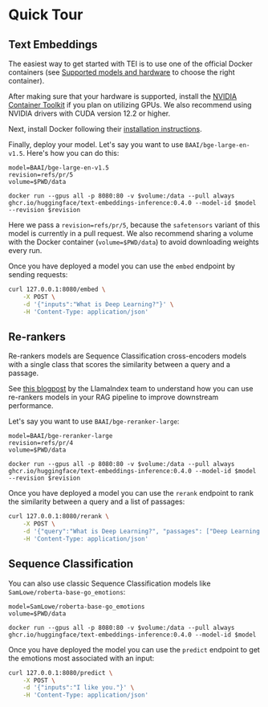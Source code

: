 <!--Copyright 2023 The HuggingFace Team. All rights reserved.

Licensed under the Apache License, Version 2.0 (the "License"); you may not use this file except in compliance with
the License. You may obtain a copy of the License at

http://www.apache.org/licenses/LICENSE-2.0

Unless required by applicable law or agreed to in writing, software distributed under the License is distributed on
an "AS IS" BASIS, WITHOUT WARRANTIES OR CONDITIONS OF ANY KIND, either express or implied. See the License for the
specific language governing permissions and limitations under the License.

⚠️ Note that this file is in Markdown but contain specific syntax for our doc-builder (similar to MDX) that may not be
rendered properly in your Markdown viewer.

-->

# Quick Tour

## Text Embeddings

The easiest way to get started with TEI is to use one of the official Docker containers 
(see [Supported models and hardware](supported_models) to choose the right container). 

After making sure that your hardware is supported, install the 
[NVIDIA Container Toolkit](https://docs.nvidia.com/datacenter/cloud-native/container-toolkit/install-guide.html) if you 
plan on utilizing GPUs. We also recommend using NVIDIA drivers with CUDA version 12.2 or higher. 

Next, install Docker following their [installation instructions](https://docs.docker.com/get-docker/).

Finally, deploy your model. Let's say you want to use `BAAI/bge-large-en-v1.5`. Here's how you can do this:

```shell
model=BAAI/bge-large-en-v1.5
revision=refs/pr/5
volume=$PWD/data 

docker run --gpus all -p 8080:80 -v $volume:/data --pull always ghcr.io/huggingface/text-embeddings-inference:0.4.0 --model-id $model --revision $revision
```

<Tip>

Here we pass a `revision=refs/pr/5`, because the `safetensors` variant of this model is currently in a pull request.
We also recommend sharing a volume with the Docker container (`volume=$PWD/data`) to avoid downloading weights every run.

</Tip>

Once you have deployed a model you can use the `embed` endpoint by sending requests:

```bash
curl 127.0.0.1:8080/embed \
    -X POST \
    -d '{"inputs":"What is Deep Learning?"}' \
    -H 'Content-Type: application/json'
```

## Re-rankers

Re-rankers models are Sequence Classification cross-encoders models with a single class that scores the similarity 
between a query and a passage.

See [this blogpost](https://blog.llamaindex.ai/boosting-rag-picking-the-best-embedding-reranker-models-42d079022e83) by
the LlamaIndex team to understand how you can use re-rankers models in your RAG pipeline to improve
downstream performance.

Let's say you want to use `BAAI/bge-reranker-large`:

```shell
model=BAAI/bge-reranker-large
revision=refs/pr/4
volume=$PWD/data 

docker run --gpus all -p 8080:80 -v $volume:/data --pull always ghcr.io/huggingface/text-embeddings-inference:0.4.0 --model-id $model --revision $revision
```

Once you have deployed a model you can use the `rerank` endpoint to rank the similarity between a query and a list
of passages:

```bash
curl 127.0.0.1:8080/rerank \
    -X POST \
    -d '{"query":"What is Deep Learning?", "passages": ["Deep Learning is not...", "Deep learning is..."], "raw_scores": false}' \
    -H 'Content-Type: application/json'
```

## Sequence Classification

You can also use classic Sequence Classification models like `SamLowe/roberta-base-go_emotions`:

```shell
model=SamLowe/roberta-base-go_emotions
volume=$PWD/data 

docker run --gpus all -p 8080:80 -v $volume:/data --pull always ghcr.io/huggingface/text-embeddings-inference:0.4.0 --model-id $model 
```

Once you have deployed the model you can use the `predict` endpoint to get the emotions most associated with an input:

```bash
curl 127.0.0.1:8080/predict \
    -X POST \
    -d '{"inputs":"I like you."}' \
    -H 'Content-Type: application/json'
```
